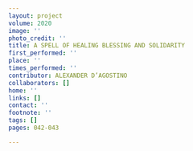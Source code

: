 ```yaml
---
layout: project
volume: 2020
image: ''
photo_credit: ''
title: A SPELL OF HEALING BLESSING AND SOLIDARITY
first_performed: ''
place: ''
times_performed: ''
contributor: ALEXANDER D’AGOSTINO
collaborators: []
home: ''
links: []
contact: ''
footnote: ''
tags: []
pages: 042-043

---
```




